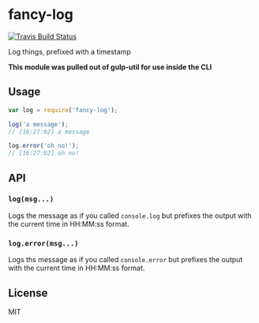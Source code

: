 # fancy-log

[![Travis Build Status](https://img.shields.io/travis/phated/fancy-log.svg?branch=master&label=travis&style=flat-square)](https://travis-ci.org/phated/fancy-log)

Log things, prefixed with a timestamp

__This module was pulled out of gulp-util for use inside the CLI__

## Usage

```js
var log = require('fancy-log');

log('a message');
// [16:27:02] a message

log.error('oh no!');
// [16:27:02] oh no!
```

## API

### `log(msg...)`

Logs the message as if you called `console.log` but prefixes the output with the
current time in HH:MM:ss format.

### `log.error(msg...)`

Logs ths message as if you called `console.error` but prefixes the output with the
current time in HH:MM:ss format.

## License

MIT
